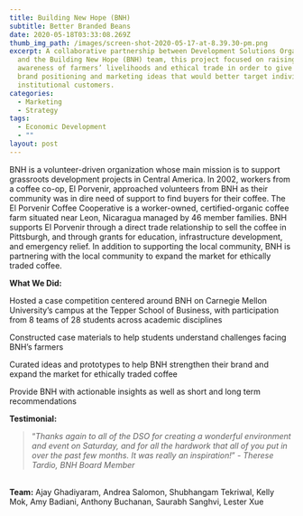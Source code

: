 ```yaml
---
title: Building New Hope (BNH)
subtitle: Better Branded Beans
date: 2020-05-18T03:33:08.269Z
thumb_img_path: /images/screen-shot-2020-05-17-at-8.39.30-pm.png
excerpt: A collaborative partnership between Development Solutions Organization
  and the Building New Hope (BNH) team, this project focused on raising
  awareness of farmers’ livelihoods and ethical trade in order to give impactful
  brand positioning and marketing ideas that would better target individual and
  institutional customers.
categories:
  - Marketing
  - Strategy
tags:
  - Economic Development
  - ""
layout: post
---
```

BNH is a volunteer-driven organization whose main mission is to support grassroots development projects in Central America. In 2002, workers from a coffee co-op, El Porvenir, approached volunteers from BNH as their community was in dire need of support to find buyers for their coffee. The El Porvenir Coffee Cooperative is a worker-owned, certified-organic coffee farm situated near Leon, Nicaragua managed by 46 member families. BNH supports El Porvenir through a direct trade relationship to sell the coffee in Pittsburgh, and through grants for education, infrastructure development, and emergency relief. In addition to supporting the local community, BNH is partnering with the local community to expand the market for ethically traded coffee.

**What We Did:**

Hosted a case competition centered around BNH on Carnegie Mellon University’s campus at the Tepper School of Business, with participation from 8 teams of 28 students across academic disciplines

Constructed case materials to help students understand challenges facing BNH’s farmers

Curated ideas and prototypes to help BNH strengthen their brand and expand the market for ethically traded coffee

Provide BNH with actionable insights as well as short and long term recommendations

**Testimonial:**

> “*Thanks again to all of the DSO for creating a wonderful environment and event on Saturday, and for all the hardwork that all of you put in over the past few months. It was really an inspiration!*” - *Therese Tardio, BNH Board Member*

\
**Team:** Ajay Ghadiyaram, Andrea Salomon, Shubhangam Tekriwal, Kelly Mok, Amy Badiani, Anthony Buchanan, Saurabh Sanghvi, Lester Xue
